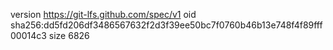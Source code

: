 version https://git-lfs.github.com/spec/v1
oid sha256:dd5fd206df3486567632f2d3f39ee50bc7f0760b46b13e748f4f89fff00014c3
size 6826
